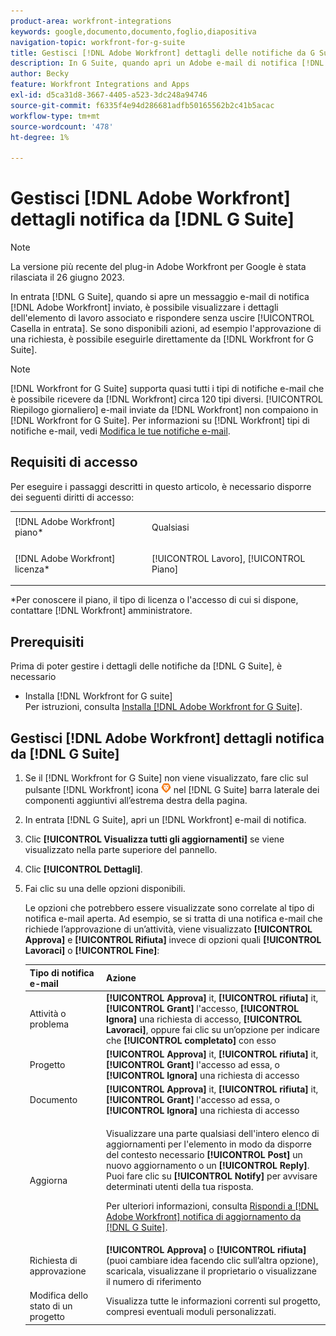 ```yaml
---
product-area: workfront-integrations
keywords: google,documento,documento,foglio,diapositiva
navigation-topic: workfront-for-g-suite
title: Gestisci [!DNL Adobe Workfront] dettagli delle notifiche da G Suite
description: In G Suite, quando apri un Adobe e-mail di notifica [!DNL Workfront] ha inviato, è possibile visualizzare i dettagli dell'elemento di lavoro associato e rispondere senza uscire dalla Posta in arrivo. Se sono disponibili azioni, ad esempio l'approvazione di una richiesta, è possibile eseguirle direttamente da Workfront for G Suite.
author: Becky
feature: Workfront Integrations and Apps
exl-id: d5ca31d8-3667-4405-a523-3dc248a94746
source-git-commit: f6335f4e94d286681adfb50165562b2c41b5acac
workflow-type: tm+mt
source-wordcount: '478'
ht-degree: 1%

---
```


# Gestisci [!DNL Adobe Workfront] dettagli notifica da [!DNL G Suite]

>[!NOTE]
>
>La versione più recente del plug-in Adobe Workfront per Google è stata rilasciata il 26 giugno 2023.

In entrata [!DNL G Suite], quando si apre un messaggio e-mail di notifica [!DNL Adobe Workfront] inviato, è possibile visualizzare i dettagli dell&#39;elemento di lavoro associato e rispondere senza uscire [!UICONTROL Casella in entrata]. Se sono disponibili azioni, ad esempio l&#39;approvazione di una richiesta, è possibile eseguirle direttamente da [!DNL Workfront for G Suite].

>[!NOTE]
>
> [!DNL Workfront for G Suite] supporta quasi tutti i tipi di notifiche e-mail che è possibile ricevere da [!DNL Workfront] circa 120 tipi diversi. [!UICONTROL Riepilogo giornaliero] e-mail inviate da [!DNL Workfront] non compaiono in [!DNL Workfront for G Suite]. Per informazioni su [!DNL Workfront] tipi di notifiche e-mail, vedi [Modifica le tue notifiche e-mail](../../workfront-basics/using-notifications/activate-or-deactivate-your-own-event-notifications.md).

## Requisiti di accesso

Per eseguire i passaggi descritti in questo articolo, è necessario disporre dei seguenti diritti di accesso:

<table style="table-layout:auto"> 
 <col> 
 <col> 
 <tbody> 
  <tr> 
   <td role="rowheader">[!DNL Adobe Workfront] piano*</td> 
   <td> <p>Qualsiasi</p> </td> 
  </tr> 
  <tr> 
   <td role="rowheader">[!DNL Adobe Workfront] licenza*</td> 
   <td> <p>[!UICONTROL Lavoro], [!UICONTROL Piano]</p> </td> 
  </tr> 
  </tbody> 
</table>

&#42;Per conoscere il piano, il tipo di licenza o l&#39;accesso di cui si dispone, contattare [!DNL Workfront] amministratore.

## Prerequisiti

Prima di poter gestire i dettagli delle notifiche da [!DNL G Suite], è necessario

* Installa [!DNL Workfront for G suite]\
   Per istruzioni, consulta [Installa [!DNL Adobe Workfront for G Suite]](../../workfront-integrations-and-apps/workfront-for-g-suite/install-workfront-for-gsuite.md).

## Gestisci [!DNL Adobe Workfront] dettagli notifica da [!DNL G Suite]

1. Se il [!DNL Workfront for G Suite] non viene visualizzato, fare clic sul pulsante [!DNL Workfront] icona ![](assets/wf-lion-icon.png) nel [!DNL G Suite] barra laterale dei componenti aggiuntivi all’estrema destra della pagina.
1. In entrata [!DNL G Suite], apri un [!DNL Workfront] e-mail di notifica.
1. Clic **[!UICONTROL Visualizza tutti gli aggiornamenti]** se viene visualizzato nella parte superiore del pannello.
1. Clic **[!UICONTROL Dettagli]**.
1. Fai clic su una delle opzioni disponibili.

   Le opzioni che potrebbero essere visualizzate sono correlate al tipo di notifica e-mail aperta. Ad esempio, se si tratta di una notifica e-mail che richiede l’approvazione di un’attività, viene visualizzato **[!UICONTROL Approva]** e **[!UICONTROL Rifiuta]** invece di opzioni quali **[!UICONTROL Lavoraci]** o **[!UICONTROL Fine]**:

   <table style="table-layout:auto"> 
    <col> 
    <col> 
    <thead> 
     <tr> 
      <th>Tipo di notifica e-mail</th> 
      <th>Azione</th> 
     </tr> 
    </thead> 
    <tbody> 
     <tr> 
      <td>Attività o problema</td> 
      <td><strong>[!UICONTROL Approva]</strong> it, <strong>[!UICONTROL rifiuta]</strong> it, <strong>[!UICONTROL Grant]</strong> l'accesso, <strong>[!UICONTROL Ignora]</strong> una richiesta di accesso, <strong>[!UICONTROL Lavoraci]</strong>, oppure fai clic su un’opzione per indicare che <strong>[!UICONTROL completato]</strong> con esso</td> 
     </tr> 
     <tr> 
      <td>Progetto</td> 
      <td><strong>[!UICONTROL Approva]</strong> it, <strong>[!UICONTROL rifiuta]</strong> it, <strong>[!UICONTROL Grant]</strong> l'accesso ad essa, o <strong>[!UICONTROL Ignora]</strong> una richiesta di accesso</td> 
     </tr> 
     <tr> 
      <td>Documento</td> 
      <td><strong>[!UICONTROL Approva]</strong> it, <strong>[!UICONTROL rifiuta]</strong> it, <strong>[!UICONTROL Grant]</strong> l'accesso ad essa, o <strong>[!UICONTROL Ignora]</strong> una richiesta di accesso</td> 
     </tr> 
     <tr> 
      <td>Aggiorna </td> 
      <td> <p>Visualizzare una parte qualsiasi dell'intero elenco di aggiornamenti per l'elemento in modo da disporre del contesto necessario <strong>[!UICONTROL Post]</strong> un nuovo aggiornamento o un <strong>[!UICONTROL Reply]</strong>. Puoi fare clic su <strong>[!UICONTROL Notify]</strong> per avvisare determinati utenti della tua risposta. </p> <p>Per ulteriori informazioni, consulta <a href="../../workfront-integrations-and-apps/workfront-for-g-suite/reply-to-wf-update-notification-from-gsuite.md" class="MCXref xref">Rispondi a [!DNL Adobe Workfront] notifica di aggiornamento da [!DNL G Suite]</a>.</p> </td> 
     </tr> 
     <tr> 
      <td>Richiesta di approvazione</td> 
      <td><strong>[!UICONTROL Approva]</strong> o <strong>[!UICONTROL rifiuta]</strong> (puoi cambiare idea facendo clic sull’altra opzione), scaricala, visualizzane il proprietario o visualizzane il numero di riferimento</td> 
     </tr> 
     <tr> 
      <td>Modifica dello stato di un progetto</td> 
      <td> Visualizza tutte le informazioni correnti sul progetto, compresi eventuali moduli personalizzati. </td> 
     </tr> 
    </tbody> 
   </table>
